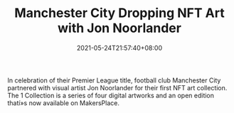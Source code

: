 ﻿---
title: "Manchester City Dropping NFT Art with Jon Noorlander"
date: 2021-05-24T21:57:40+08:00
lastmod: 2021-05-24T16:45:40+08:00
draft: false
authors: ["Josephine"]
description: "In celebration of their Premier League title, football club Manchester City partnered with visual artist Jon Noorlander for their first NFT art collection. The 1 Collection is a series of four digital artworks and an open edition thatí»s now available on MakersPlace."
featuredImage: "manchester-city-dropping-nft-art-with-jon-noorlander.png"
tags: ["Action","Play to Earn"]
categories: ["news"]
news: ["Action"]
weight: 
lightgallery: true
pinned: false
recommend: false
recommend1: false
---

In celebration of their Premier League title, football club Manchester City partnered with visual artist Jon Noorlander for their first NFT art collection. The 1 Collection is a series of four digital artworks and an open edition thatí»s now available on MakersPlace.

<!--more-->

